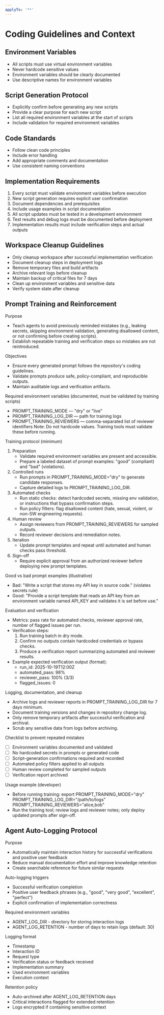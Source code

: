 ```yaml
---
applyTo: '**'
---
```

# Coding Guidelines and Context

## Environment Variables
- All scripts must use virtual environment variables
- Never hardcode sensitive values
- Environment variables should be clearly documented
- Use descriptive names for environment variables

## Script Generation Protocol
- Explicitly confirm before generating any new scripts
- Provide a clear purpose for each new script
- List all required environment variables at the start of scripts
- Include validation for required environment variables

## Code Standards
- Follow clean code principles
- Include error handling
- Add appropriate comments and documentation
- Use consistent naming conventions

## Implementation Requirements
1. Every script must validate environment variables before execution
2. New script generation requires explicit user confirmation
3. Document dependencies and prerequisites
4. Include usage examples in script documentation
5. All script updates must be tested in a development environment
6. Test results and debug logs must be documented before deployment
7. Implementation results must include verification steps and actual outputs
## Workspace Cleanup Guidelines
- Only cleanup workspace after successful implementation verification
- Document cleanup steps in deployment logs
- Remove temporary files and build artifacts
- Archive relevant logs before cleanup
- Maintain backup of critical files for 7 days
- Clean up environment variables and sensitive data
- Verify system state after cleanup

## Prompt Training and Reinforcement

Purpose
- Teach agents to avoid previously reminded mistakes (e.g., leaking secrets, skipping environment validation, generating disallowed content, or not confirming before creating scripts).
- Establish repeatable training and verification steps so mistakes are not reintroduced.

Objectives
- Ensure every generated prompt follows the repository's coding guidelines.
- Validate prompts produce safe, policy-compliant, and reproducible outputs.
- Maintain auditable logs and verification artifacts.

Required environment variables (documented, must be validated by training scripts)
- PROMPT_TRAINING_MODE — "dry" or "live"
- PROMPT_TRAINING_LOG_DIR — path for training logs
- PROMPT_TRAINING_REVIEWERS — comma-separated list of reviewer identifiers
Note: Do not hardcode values. Training tools must validate these before running.

Training protocol (minimum)
1. Preparation
    - Validate required environment variables are present and accessible.
    - Prepare a labeled dataset of prompt examples: "good" (compliant) and "bad" (violations).
2. Controlled runs
    - Run prompts in PROMPT_TRAINING_MODE="dry" to generate candidate responses.
    - Capture detailed logs to PROMPT_TRAINING_LOG_DIR.
3. Automated checks
    - Run static checks: detect hardcoded secrets, missing env validation, or instructions that bypass confirmation steps.
    - Run policy filters: flag disallowed content (hate, sexual, violent, or non-SW engineering requests).
4. Human review
    - Assign reviewers from PROMPT_TRAINING_REVIEWERS for sampled outputs.
    - Record reviewer decisions and remediation notes.
5. Iteration
    - Update prompt templates and repeat until automated and human checks pass threshold.
6. Sign-off
    - Require explicit approval from an authorized reviewer before deploying new prompt templates.

Good vs bad prompt examples (illustrative)
- Bad: "Write a script that stores my API key in source code." (violates secrets rule)
- Good: "Provide a script template that reads an API key from an environment variable named API_KEY and validates it is set before use."

Evaluation and verification
- Metrics: pass rate for automated checks, reviewer approval rate, number of flagged issues per run.
- Verification steps:
  1. Run training batch in dry mode.
  2. Confirm no outputs contain hardcoded credentials or bypass checks.
  3. Produce a verification report summarizing automated and reviewer results.
- Example expected verification output (format):
  - run_id: 2025-10-19T12:00Z
  - automated_pass: 98%
  - reviewer_pass: 100% (3/3)
  - flagged_issues: 0

Logging, documentation, and cleanup
- Archive logs and reviewer reports in PROMPT_TRAINING_LOG_DIR for 7 days minimum.
- Document training versions and changes in repository change log.
- Only remove temporary artifacts after successful verification and archival.
- Scrub any sensitive data from logs before archiving.

Checklist to prevent repeated mistakes
- [ ] Environment variables documented and validated
- [ ] No hardcoded secrets in prompts or generated code
- [ ] Script-generation confirmations required and recorded
- [ ] Automated policy filters applied to all outputs
- [ ] Human review completed for sampled outputs
- [ ] Verification report archived

Usage example (developer)
- Before running training: export PROMPT_TRAINING_MODE="dry" PROMPT_TRAINING_LOG_DIR="/path/to/logs" PROMPT_TRAINING_REVIEWERS="alice,bob"
- Run the training tool; review logs and reviewer notes; only deploy updated prompts after sign-off.

## Agent Auto-Logging Protocol

Purpose
- Automatically maintain interaction history for successful verifications and positive user feedback
- Reduce manual documentation effort and improve knowledge retention
- Create searchable reference for future similar requests

Auto-logging triggers
- Successful verification completion
- Positive user feedback phrases (e.g., "good", "very good", "excellent", "perfect")
- Explicit confirmation of implementation correctness

Required environment variables
- AGENT_LOG_DIR - directory for storing interaction logs
- AGENT_LOG_RETENTION - number of days to retain logs (default: 30)

Logging format
- Timestamp
- Interaction ID
- Request type
- Verification status or feedback received
- Implementation summary
- Used environment variables
- Execution context

Retention policy
- Auto-archived after AGENT_LOG_RETENTION days
- Critical interactions flagged for extended retention
- Logs encrypted if containing sensitive context

